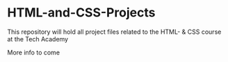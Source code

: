 # HTML-and-CSS-Projects
<p>This repository will hold all project files related to the HTML- & CSS course at the Tech Academy</p> 
<p></p>More info to come<p>

